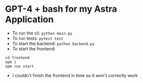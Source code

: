 # GPT-4 + bash for my Astra Application

- To run the cli: `python main.py`
- To run tests: `pytest test`
- To start the backend: `python backend.py`
- To start the frontend:
```
cd frontend
npm i
npm run start
```
- I couldn't finish the frontend in time so it won't correctly work